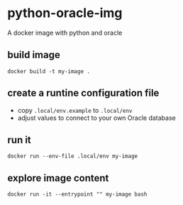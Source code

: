 # python-oracle-img
A docker image with python and oracle

## build image
`docker build -t my-image .`

## create a runtine configuration file
* copy `.local/env.example` to `.local/env`
* adjust values to connect to your own Oracle database

## run it
`docker run --env-file .local/env my-image`

## explore image content
`docker run -it --entrypoint "" my-image bash`
